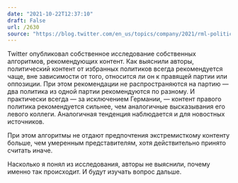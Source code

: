 ```yaml
---
date: "2021-10-22T12:37:10"
draft: False
url: /2630
source: "https://blog.twitter.com/en_us/topics/company/2021/rml-politicalcontent"
---
```


Twitter опубликовал собственное исследование собственных алгоритмов, рекомендующих контент. Как выяснили авторы, политический контент от избранных политиков всегда рекомендуется чаще, вне зависимости от того, относится ли он к правящей партии или оппозиции. При этом рекомендации не распространяются на партию — два политика из одной партии рекомендуются по разному. И практически всегда — за исключением Германии, — контент правого политика рекомендуется сильнее, чем аналогичные высказывания его левого коллеги. Аналогичная тенденция наблюдается и для новостных источников.

При этом алгоритмы не отдают предпочтения экстремисткому контенту больше, чем умеренным представителям, хотя действительно принято считать иначе.

Насколько я понял из исследования, авторы не выяснили, почему именно так происходит. И будут изучать вопрос дальше.
